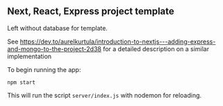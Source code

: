 ## Next, React, Express project template

Left without database for template.

See https://dev.to/aurelkurtula/introduction-to-nextjs---adding-express-and-mongo-to-the-project-2d38
for a detailed description on a similar implementation

To begin running the app:

`npm start`

This will run the script `server/index.js` with nodemon for reloading.
